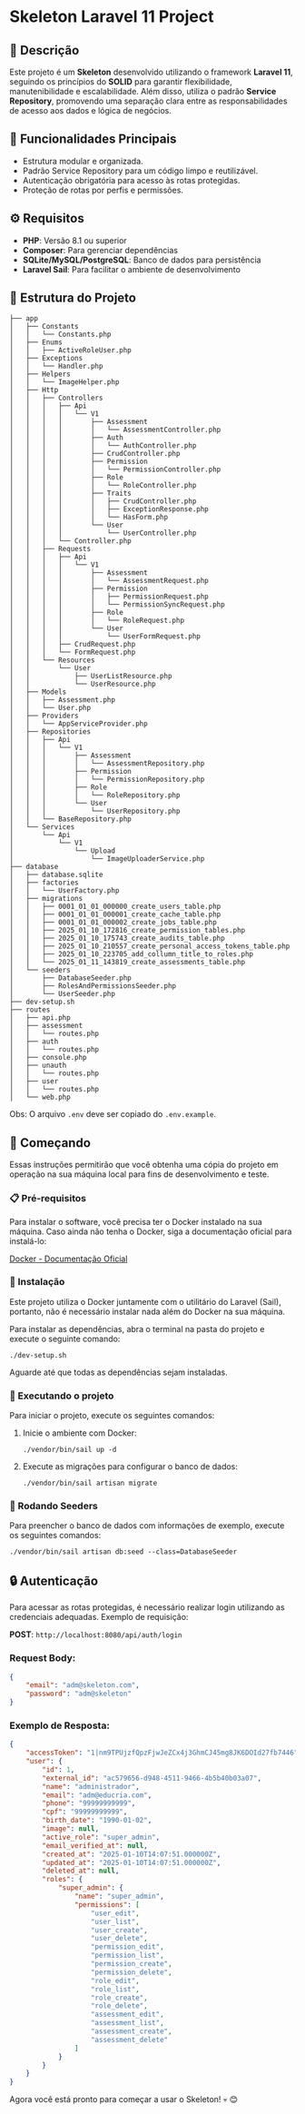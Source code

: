 # Skeleton Laravel 11 Project

## 📝 Descrição

Este projeto é um **Skeleton** desenvolvido utilizando o framework **Laravel 11**, seguindo os princípios do **SOLID** para garantir flexibilidade, manutenibilidade e escalabilidade. Além disso, utiliza o padrão **Service Repository**, promovendo uma separação clara entre as responsabilidades de acesso aos dados e lógica de negócios.

## 🌟 Funcionalidades Principais

- Estrutura modular e organizada.
- Padrão Service Repository para um código limpo e reutilizável.
- Autenticação obrigatória para acesso às rotas protegidas.
- Proteção de rotas por perfis e permissões.

## ⚙️ Requisitos

- **PHP**: Versão 8.1 ou superior
- **Composer**: Para gerenciar dependências
- **SQLite/MySQL/PostgreSQL**: Banco de dados para persistência
- **Laravel Sail**: Para facilitar o ambiente de desenvolvimento

## 📂 Estrutura do Projeto

```plaintext
├── app
│   ├── Constants
│   │   └── Constants.php
│   ├── Enums
│   │   ├── ActiveRoleUser.php
│   ├── Exceptions
│   │   └── Handler.php
│   ├── Helpers
│   │   └── ImageHelper.php
│   ├── Http
│   │   ├── Controllers
│   │   │   ├── Api
│   │   │   │   └── V1
│   │   │   │       ├── Assessment
│   │   │   │       │   └── AssessmentController.php
│   │   │   │       ├── Auth
│   │   │   │       │   └── AuthController.php
│   │   │   │       ├── CrudController.php
│   │   │   │       ├── Permission
│   │   │   │       │   └── PermissionController.php
│   │   │   │       ├── Role
│   │   │   │       │   └── RoleController.php
│   │   │   │       ├── Traits
│   │   │   │       │   ├── CrudController.php
│   │   │   │       │   ├── ExceptionResponse.php
│   │   │   │       │   └── HasForm.php
│   │   │   │       └── User
│   │   │   │           └── UserController.php
│   │   │   └── Controller.php
│   │   ├── Requests
│   │   │   ├── Api
│   │   │   │   └── V1
│   │   │   │       ├── Assessment
│   │   │   │       │   └── AssessmentRequest.php
│   │   │   │       ├── Permission
│   │   │   │       │   ├── PermissionRequest.php
│   │   │   │       │   └── PermissionSyncRequest.php
│   │   │   │       ├── Role
│   │   │   │       │   └── RoleRequest.php
│   │   │   │       └── User
│   │   │   │           └── UserFormRequest.php
│   │   │   ├── CrudRequest.php
│   │   │   └── FormRequest.php
│   │   └── Resources
│   │       └── User
│   │           ├── UserListResource.php
│   │           └── UserResource.php
│   ├── Models
│   │   ├── Assessment.php
│   │   └── User.php
│   ├── Providers
│   │   └── AppServiceProvider.php
│   ├── Repositories
│   │   ├── Api
│   │   │   └── V1
│   │   │       ├── Assessment
│   │   │       │   └── AssessmentRepository.php
│   │   │       ├── Permission
│   │   │       │   └── PermissionRepository.php
│   │   │       ├── Role
│   │   │       │   └── RoleRepository.php
│   │   │       └── User
│   │   │           └── UserRepository.php
│   │   └── BaseRepository.php
│   └── Services
│       └── Api
│           └── V1
│               └── Upload
│                   └── ImageUploaderService.php
├── database
│   ├── database.sqlite
│   ├── factories
│   │   └── UserFactory.php
│   ├── migrations
│   │   ├── 0001_01_01_000000_create_users_table.php
│   │   ├── 0001_01_01_000001_create_cache_table.php
│   │   ├── 0001_01_01_000002_create_jobs_table.php
│   │   ├── 2025_01_10_172816_create_permission_tables.php
│   │   ├── 2025_01_10_175743_create_audits_table.php
│   │   ├── 2025_01_10_210557_create_personal_access_tokens_table.php
│   │   ├── 2025_01_10_223705_add_collumn_title_to_roles.php
│   │   └── 2025_01_11_143819_create_assessments_table.php
│   └── seeders
│       ├── DatabaseSeeder.php
│       ├── RolesAndPermissionsSeeder.php
│       └── UserSeeder.php
├── dev-setup.sh
├── routes
│   ├── api.php
│   ├── assessment
│   │   └── routes.php
│   ├── auth
│   │   └── routes.php
│   ├── console.php
│   ├── unauth
│   │   └── routes.php
│   ├── user
│   │   └── routes.php
│   └── web.php
``` 

Obs: O arquivo `.env` deve ser copiado do `.env.example`.

## 🚀 Começando

Essas instruções permitirão que você obtenha uma cópia do projeto em operação na sua máquina local para fins de desenvolvimento e teste.

### 📋 Pré-requisitos

Para instalar o software, você precisa ter o Docker instalado na sua máquina. Caso ainda não tenha o Docker, siga a documentação oficial para instalá-lo:

[Docker - Documentação Oficial](https://docs.docker.com/get-docker/)

### 🔧 Instalação

Este projeto utiliza o Docker juntamente com o utilitário do Laravel (Sail), portanto, não é necessário instalar nada além do Docker na sua máquina.

Para instalar as dependências, abra o terminal na pasta do projeto e execute o seguinte comando:

```
./dev-setup.sh
```

Aguarde até que todas as dependências sejam instaladas.

### 🔩 Executando o projeto

Para iniciar o projeto, execute os seguintes comandos:

1. Inicie o ambiente com Docker:
   ```
   ./vendor/bin/sail up -d
   ```

2. Execute as migrações para configurar o banco de dados:
   ```
   ./vendor/bin/sail artisan migrate
   ```

### 🌱 Rodando Seeders

Para preencher o banco de dados com informações de exemplo, execute os seguintes comandos:

```
./vendor/bin/sail artisan db:seed --class=DatabaseSeeder
```

## 🔒 Autenticação

Para acessar as rotas protegidas, é necessário realizar login utilizando as credenciais adequadas. Exemplo de requisição:

**POST**: `http://localhost:8080/api/auth/login`

### Request Body:
```json
{
    "email": "adm@skeleton.com",
    "password": "adm@skeleton"
}
```

### Exemplo de Resposta:
```json
{
    "accessToken": "1|nm9TPUjzfQpzFjwJeZCx4j3GhmCJ45mg8JK6DOId27fb7446",
    "user": {
        "id": 1,
        "external_id": "ac579656-d948-4511-9466-4b5b40b03a07",
        "name": "administrador",
        "email": "adm@educria.com",
        "phone": "99999999999",
        "cpf": "99999999999",
        "birth_date": "1990-01-02",
        "image": null,
        "active_role": "super_admin",
        "email_verified_at": null,
        "created_at": "2025-01-10T14:07:51.000000Z",
        "updated_at": "2025-01-10T14:07:51.000000Z",
        "deleted_at": null,
        "roles": {
            "super_admin": {
                "name": "super_admin",
                "permissions": [
                    "user_edit",
                    "user_list",
                    "user_create",
                    "user_delete",
                    "permission_edit",
                    "permission_list",
                    "permission_create",
                    "permission_delete",
                    "role_edit",
                    "role_list",
                    "role_create",
                    "role_delete",
                    "assessment_edit",
                    "assessment_list",
                    "assessment_create",
                    "assessment_delete"
                ]
            }
        }
    }
}
```


Agora você está pronto para começar a usar o Skeleton! 💀 😊
